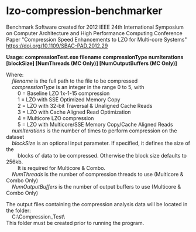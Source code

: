 # lzo-compression-benchmarker
Benchmark Software created for 2012 IEEE 24th International Symposium on Computer Architecture and High Performance Computing Conference Paper "Compression Speed Enhancements to LZO for Multi-core Systems"  
https://doi.org/10.1109/SBAC-PAD.2012.29  



**Usage:  compressionTest.exe filename compressionType numIterations [blockSize] [NumThreads (MC Only)] [NumOutputBuffers (MC Only)]**  

Where:  
&nbsp;&nbsp;&nbsp;&nbsp;*filename* is the full path to the file to be compressed  
&nbsp;&nbsp;&nbsp;&nbsp;*compressionType* is an integer in the range 0 to 5, with  
&nbsp;&nbsp;&nbsp;&nbsp;&nbsp;&nbsp;&nbsp;&nbsp;0 = Baseline LZO 1x-1-15 compression  
&nbsp;&nbsp;&nbsp;&nbsp;&nbsp;&nbsp;&nbsp;&nbsp;1 = LZO with SSE Optimized Memory Copy  
&nbsp;&nbsp;&nbsp;&nbsp;&nbsp;&nbsp;&nbsp;&nbsp;2 = LZO with 32-bit Traversal & Unaligned Cache Reads  
&nbsp;&nbsp;&nbsp;&nbsp;&nbsp;&nbsp;&nbsp;&nbsp;3 = LZO with Cache Aligned Read Optimization  
&nbsp;&nbsp;&nbsp;&nbsp;&nbsp;&nbsp;&nbsp;&nbsp;4 = Multicore LZO compression  
&nbsp;&nbsp;&nbsp;&nbsp;&nbsp;&nbsp;&nbsp;&nbsp;5 = LZO with Multicore/SSE Memory Copy/Cache Aligned Reads  
&nbsp;&nbsp;&nbsp;&nbsp;*numIterations* is the number of times to perform compression on the dataset  
&nbsp;&nbsp;&nbsp;&nbsp;*blockSize* is an optional input parameter.  If specified, it defines the size of the          
&nbsp;&nbsp;&nbsp;&nbsp;&nbsp;&nbsp;&nbsp;&nbsp;blocks of data to be compressed.  Otherwise the block size defaults to 256kb.  
&nbsp;&nbsp;&nbsp;&nbsp;&nbsp;&nbsp;&nbsp;&nbsp;It is required for Multicore & Combo.  
&nbsp;&nbsp;&nbsp;&nbsp;*NumThreads* is the number of compression threads to use (Multicore & Combo Only)  
&nbsp;&nbsp;&nbsp;&nbsp;*NumOutputBuffers* is the number of output buffers to use (Multicore & Combo Only)  

The output files containing the compression analysis data will be located in the folder:  
&nbsp;&nbsp;&nbsp;&nbsp;C:\Compression_Test\  
This folder must be created prior to running the program.  

